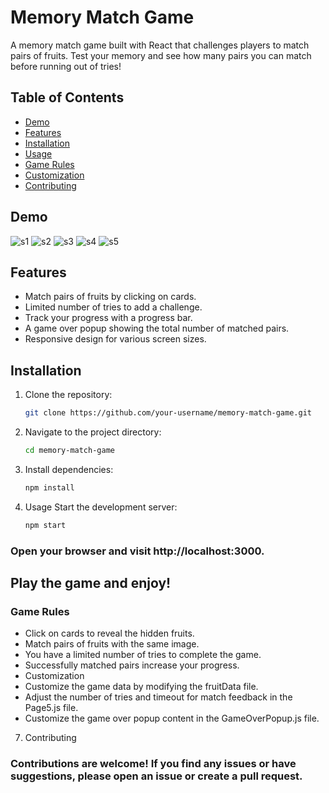 # Memory Match Game

A memory match game built with React that challenges players to match pairs of fruits. Test your memory and see how many pairs you can match before running out of tries!

## Table of Contents

- [Demo](#demo)
- [Features](#features)
- [Installation](#installation)
- [Usage](#usage)
- [Game Rules](#game-rules)
- [Customization](#customization)
- [Contributing](#contributing)

## Demo


![s1](https://github.com/malayadaniGIT/monkeygame/assets/109133343/5a0e8e90-834a-4c77-906c-89915f832d5c)
![s2](https://github.com/malayadaniGIT/monkeygame/assets/109133343/fafcbe9a-b21e-443f-bde0-36b76093e0b0)
![s3](https://github.com/malayadaniGIT/monkeygame/assets/109133343/956b7c0f-aac1-4247-ad90-3e40159f57ef)
![s4](https://github.com/malayadaniGIT/monkeygame/assets/109133343/966a83b8-4a37-4d88-be0e-e65210dc6499)
![s5](https://github.com/malayadaniGIT/monkeygame/assets/109133343/90d0dc38-dc0c-40c5-9dd6-ce2acf9ad566)





## Features

- Match pairs of fruits by clicking on cards.
- Limited number of tries to add a challenge.
- Track your progress with a progress bar.
- A game over popup showing the total number of matched pairs.
- Responsive design for various screen sizes.

## Installation

1. Clone the repository:

   ```bash
   git clone https://github.com/your-username/memory-match-game.git
   ```
2. Navigate to the project directory:

   ```bash
   cd memory-match-game
   ```
3. Install dependencies:

   ```bash
   npm install
   ```
4. Usage
Start the development server:

   ```bash
   npm start
   ```
### Open your browser and visit http://localhost:3000.

## Play the game and enjoy!

### Game Rules
- Click on cards to reveal the hidden fruits.
- Match pairs of fruits with the same image.
- You have a limited number of tries to complete the game.
- Successfully matched pairs increase your progress.
- Customization
- Customize the game data by modifying the fruitData file.
- Adjust the number of tries and timeout for match feedback in the Page5.js file.
- Customize the game over popup content in the GameOverPopup.js file.
7. Contributing
### Contributions are welcome! If you find any issues or have suggestions, please open an issue or create a pull request.
